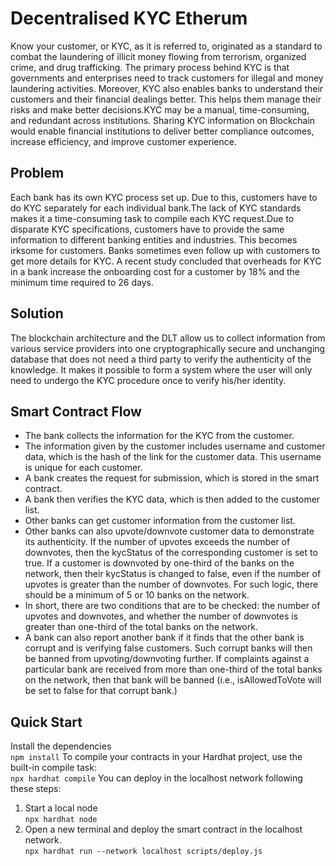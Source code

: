 # Decentralised KYC Etherum
Know your customer, or KYC, as it is referred to, originated as a standard to combat the laundering of illicit money flowing from terrorism, organized crime, and drug trafficking. The primary process behind KYC is that governments and enterprises need to track customers for illegal and money laundering activities. Moreover, KYC also enables banks to understand their customers and their financial dealings better. This helps them manage their risks and make better decisions.KYC may be a manual, time-consuming, and redundant across institutions. Sharing KYC information on Blockchain would enable financial institutions to deliver better compliance outcomes, increase efficiency, and improve customer experience.
## Problem
Each bank has its own KYC process set up. Due to this, customers have to do KYC separately for each individual bank.The lack of KYC standards makes it a time-consuming task to compile each KYC request.Due to disparate KYC specifications, customers have to provide the same information to different banking entities and industries. This becomes irksome for customers. Banks sometimes even follow up with customers to get more details for KYC. A recent study concluded that overheads for KYC in a bank increase the onboarding cost for a customer by 18% and the minimum time required to 26 days.
## Solution
The blockchain architecture and the DLT allow us to collect information from various service providers into one cryptographically secure and unchanging database that does not need a third party to verify the authenticity of the knowledge. It makes it possible to form a system where the user will only need to undergo the KYC procedure once to verify his/her identity.
## Smart Contract Flow
- The bank collects the information for the KYC from the customer.
- The information given by the customer includes username and customer data, which is the hash of the link for the customer data. This username is unique for each customer. 
- A bank creates the request for submission, which is stored in the smart contract.
- A bank then verifies the KYC data, which is then added to the customer list.
- Other banks can get customer information from the customer list.
- Other banks can also upvote/downvote customer data to demonstrate its authenticity. If the number of upvotes exceeds the number of downvotes, then the kycStatus of the corresponding customer is set to true. If a customer is downvoted by one-third of the banks on the network, then their kycStatus is changed to false, even if the number of upvotes is greater than the number of downvotes. For such logic, there should be a minimum of 5 or 10 banks on the network.
- In short, there are two conditions that are to be checked: the number of upvotes and downvotes, and whether the number of downvotes is greater than one-third of the total banks on the network.
- A bank can also report another bank if it finds that the other bank is corrupt and is verifying false customers. Such corrupt banks will then be banned from upvoting/downvoting further. If complaints against a particular bank are received from more than one-third of the total banks on the network, then that bank will be banned (i.e., isAllowedToVote will be set to false for that corrupt bank.)
## Quick Start
Install the dependencies <br>
` npm install `
To compile your contracts in your Hardhat project, use the built-in compile task: <br>
` npx hardhat compile `
You can deploy in the localhost network following these steps:
1. Start a local node <br>
` npx hardhat node `
2. Open a new terminal and deploy the smart contract in the localhost network. <br>
` npx hardhat run --network localhost scripts/deploy.js `
